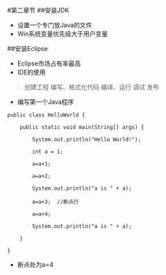 #第二章节
##安装JDK
- 设置一个专门放Java的文件
- Win系统变量优先级大于用户变量

##安装Eclipse
- Eclipse市场占有率最高
- IDE的使用
>创建工程
>编写、格式化代码
>编译、运行
>调试
>发布
- 编写第一个Java程序

```
public class HelloWorld {

	public static void main(String[] args) {

		System.out.println("Hello World!");

		int a = 1;

		a=a+1;

		a=a+2;

		System.out.println("a is " + a);

		a=a+3;  //断点行

		a=a+4;

		System.out.println("a is " + a);

	}

}
```
- 断点处为a=4